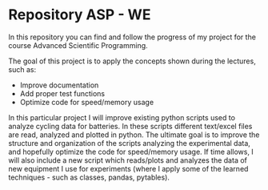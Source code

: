 # Repository ASP - WE

In this repository you can find and follow the progress of my project for the course Advanced Scientific Programming.

The goal of this project is to apply the concepts shown during the lectures, such as:

- Improve documentation
- Add proper test functions
- Optimize code for speed/memory usage

In this particular project I will improve existing python scripts used to analyze cycling data for batteries. 
In these scripts different text/excel files are read, analyzed and plotted in python. 
The ultimate goal is to improve the structure and organization of the scripts analyzing the experimental data, and hopefully optimize the code for speed/memory usage.
If time allows, I will also include a new script which reads/plots and analyzes the data of new equipment I use for experiments (where I apply some of the learned techniques - such as classes, pandas, pytables).